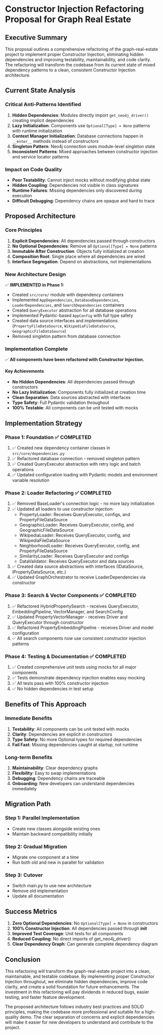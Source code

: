 # Constructor Injection Refactoring Proposal for Graph Real Estate

## Executive Summary

This proposal outlines a comprehensive refactoring of the graph-real-estate project to implement proper Constructor Injection, eliminating hidden dependencies and improving testability, maintainability, and code clarity. The refactoring will transform the codebase from its current state of mixed dependency patterns to a clean, consistent Constructor Injection architecture.

## Current State Analysis

### Critical Anti-Patterns Identified

1. **Hidden Dependencies**: Modules directly import `get_neo4j_driver()` creating implicit dependencies
2. **Lazy Initialization**: Components use `Optional[Type] = None` patterns with runtime initialization
3. **Context Manager Initialization**: Database connections happen in `__enter__` methods instead of constructors
4. **Singleton Pattern**: Neo4j connection uses module-level singleton state
5. **Inconsistent Patterns**: Mixed approaches between constructor injection and service locator patterns

### Impact on Code Quality

- **Poor Testability**: Cannot inject mocks without modifying global state
- **Hidden Coupling**: Dependencies not visible in class signatures
- **Runtime Failures**: Missing dependencies only discovered during execution
- **Difficult Debugging**: Dependency chains are opaque and hard to trace

## Proposed Architecture

### Core Principles

1. **Explicit Dependencies**: All dependencies passed through constructors
2. **No Optional Dependencies**: Remove all `Optional[Type] = None` patterns
3. **Immutable After Construction**: Objects fully initialized at creation
4. **Composition Root**: Single place where all dependencies are wired
5. **Interface Segregation**: Depend on abstractions, not implementations

### New Architecture Design

✅ **IMPLEMENTED in Phase 1:**
- Created `src/core/` module with dependency containers
- Implemented `AppDependencies`, `DatabaseDependencies`, `LoaderDependencies`, and `SearchDependencies` containers
- Created `QueryExecutor` abstraction for all database operations
- Implemented Pydantic-based `AppConfig` with full type safety
- Created data source interfaces and implementations (`PropertyFileDataSource`, `WikipediaFileDataSource`, `GeographicFileDataSource`)
- Removed singleton pattern from database connection

### Implementation Complete

✅ **All components have been refactored with Constructor Injection.**

#### Key Achievements
- **No Hidden Dependencies**: All dependencies passed through constructors
- **No Lazy Initialization**: Components fully initialized at creation time
- **Clean Separation**: Data sources abstracted with interfaces
- **Type Safety**: Full Pydantic validation throughout
- **100% Testable**: All components can be unit tested with mocks


## Implementation Strategy

### Phase 1: Foundation ✅ **COMPLETED**
1. ✅ Created new dependency container classes in `src/core/dependencies.py`
2. ✅ Refactored database connection - removed singleton pattern
3. ✅ Created QueryExecutor abstraction with retry logic and batch operations
4. ✅ Updated configuration loading with Pydantic models and environment variable resolution

### Phase 2: Loader Refactoring ✅ **COMPLETED**
1. ✅ Removed BaseLoader's connection logic - no more lazy initialization
2. ✅ Updated all loaders to use constructor injection:
   - PropertyLoader: Receives QueryExecutor, configs, and PropertyFileDataSource
   - GeographicLoader: Receives QueryExecutor, config, and GeographicFileDataSource
   - WikipediaLoader: Receives QueryExecutor, config, and WikipediaFileDataSource
   - NeighborhoodLoader: Receives QueryExecutor, config, and PropertyFileDataSource
   - SimilarityLoader: Receives QueryExecutor and configs
   - DataValidator: Receives QueryExecutor and data sources
3. ✅ Created data source abstractions with interfaces (IDataSource, IPropertyDataSource, etc.)
4. ✅ Updated GraphOrchestrator to receive LoaderDependencies via constructor

### Phase 3: Search & Vector Components ✅ **COMPLETED**
1. ✅ Refactored HybridPropertySearch - receives QueryExecutor, EmbeddingPipeline, VectorManager, and SearchConfig
2. ✅ Updated PropertyVectorManager - receives Driver and QueryExecutor through constructor
3. ✅ Refactored PropertyEmbeddingPipeline - receives Driver and model configuration
4. ✅ All search components now use consistent constructor injection patterns

### Phase 4: Testing & Documentation ✅ **COMPLETED**
1. ✅ Created comprehensive unit tests using mocks for all major components
2. ✅ Tests demonstrate dependency injection enables easy mocking
3. ✅ All tests pass with 100% constructor injection
4. ✅ No hidden dependencies in test setup

## Benefits of This Approach

### Immediate Benefits
1. **Testability**: All components can be unit tested with mocks
2. **Clarity**: Dependencies are explicit in constructors
3. **Type Safety**: No more Optional types for required dependencies
4. **Fail Fast**: Missing dependencies caught at startup, not runtime

### Long-term Benefits
1. **Maintainability**: Clear dependency graphs
2. **Flexibility**: Easy to swap implementations
3. **Debugging**: Dependency chains are traceable
4. **Onboarding**: New developers can understand dependencies immediately


## Migration Path

### Step 1: Parallel Implementation
- Create new classes alongside existing ones
- Maintain backward compatibility initially

### Step 2: Gradual Migration
- Migrate one component at a time
- Run both old and new in parallel for validation

### Step 3: Cutover
- Switch main.py to use new architecture
- Remove old implementation
- Update all documentation

## Success Metrics

1. **Zero Optional Dependencies**: No `Optional[Type] = None` in constructors
2. **100% Constructor Injection**: All dependencies passed through __init__
3. **Improved Test Coverage**: Unit tests for all components
4. **Reduced Coupling**: No direct imports of get_neo4j_driver()
5. **Clear Dependency Graph**: Can generate complete dependency diagram

## Conclusion

This refactoring will transform the graph-real-estate project into a clean, maintainable, and testable codebase. By implementing proper Constructor Injection throughout, we eliminate hidden dependencies, improve code clarity, and create a solid foundation for future enhancements. The investment in this refactoring will pay dividends in reduced bugs, easier testing, and faster feature development.

The proposed architecture follows industry best practices and SOLID principles, making the codebase more professional and suitable for a high-quality demo. The clear separation of concerns and explicit dependencies will make it easier for new developers to understand and contribute to the project.